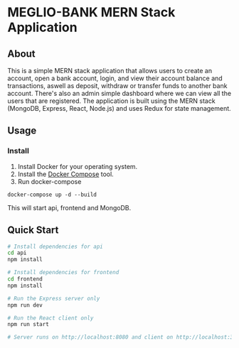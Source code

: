 # MEGLIO-BANK MERN Stack Application

## About

This is a simple MERN stack application that allows users to create an account, open a bank account, login, and view their account balance and transactions, aswell as deposit, withdraw or transfer funds to another bank account. There's also an admin simple dashboard where we can view all the users that are registered. The application is built using the MERN stack (MongoDB, Express, React, Node.js) and uses Redux for state management.

## Usage

### Install

1. Install Docker for your operating system.
2. Install the [Docker Compose](https://docs.docker.com/compose/install/) tool.
3. Run docker-compose

```
docker-compose up -d --build
```

This will start api, frontend and MongoDB.

## Quick Start

```bash
# Install dependencies for api
cd api
npm install

# Install dependencies for frontend
cd frontend
npm install

# Run the Express server only
npm run dev

# Run the React client only
npm run start

# Server runs on http://localhost:8080 and client on http://localhost:3000
```
